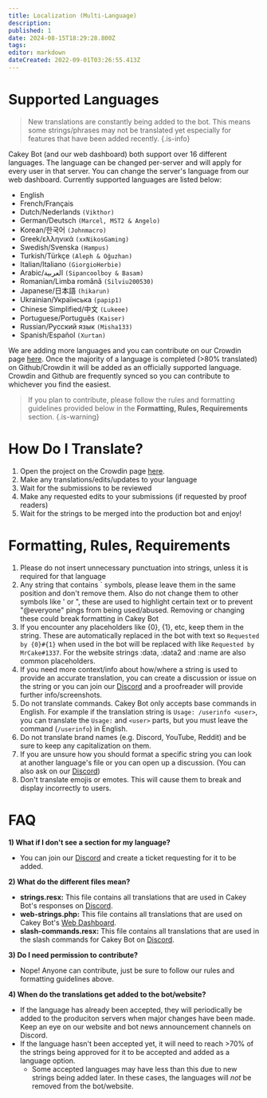 ```yaml
---
title: Localization (Multi-Language)
description: 
published: 1
date: 2024-08-15T18:29:28.800Z
tags: 
editor: markdown
dateCreated: 2022-09-01T03:26:55.413Z
---
```


# Supported Languages

> New translations are constantly being added to the bot. This means some strings/phrases may not be translated yet especially for features that have been added recently.
{.is-info}

Cakey Bot (and our web dashboard) both support over 16 different languages. The language can be changed per-server and will apply for every user in that server. You can change the server's language from our web dashboard. Currently supported languages are listed below:

* English
* French/Français
* Dutch/Nederlands `(Vikthor)`
* German/Deutsch `(Marcel, MST2 & Angelo)`
* Korean/한국어 `(Johnmacro)`
* Greek/ελληνικά `(xxNikosGaming)`
* Swedish/Svenska `(Hampus)`
* Turkish/Türkçe `(Aleph & Oğuzhan)`
* Italian/Italiano `(GiorgioHerbie)`
* Arabic/العربية `(Sipancoolboy & Basam)`
* Romanian/Limba română `(Silviu200530)`
* Japanese/日本語 `(hikarun)`
* Ukrainian/Українська `(papip1)`
* Chinese Simplified/中文 `(Lukeee)`
* Portuguese/Português `(Kaiser)`
* Russian/Русский язык `(Misha133)`
* Spanish/Español `(Xurtan)`

We are adding more languages and you can contribute on our Crowdin page [here](https://crowdin.com/project/cakey-bot). Once the majority of a language is completed (>80% translated) on Github/Crowdin it will be added as an officially supported language. Crowdin and Github are frequently synced so you can contribute to whichever you find the easiest.

> If you plan to contribute, please follow the rules and formatting guidelines provided below in the **Formatting, Rules, Requirements** section.
{.is-warning}

# How Do I Translate?

1. Open the project on the Crowdin page [here](https://crowdin.com/project/cakey-bot).
2. Make any translations/edits/updates to your language
3. Wait for the submissions to be reviewed
4. Make any requested edits to your submissions (if requested by proof readers)
5. Wait for the strings to be merged into the production bot and enjoy!

# Formatting, Rules, Requirements

1. Please do not insert unnecessary punctuation into strings, unless it is
   required for that language
2. Any string that contains ` symbols, please leave them in the same position
   and don't remove them. Also do not change them to other symbols like ' or ",
   these are used to highlight certain text or to prevent "@everyone" pings from
   being used/abused. Removing or changing these could break formatting in Cakey
   Bot
3. If you encounter any placeholders like {0}, {1}, etc, keep them in the
   string. These are automatically replaced in the bot with text so
   `Requested by {0}#{1}` when used in the bot will be replaced with like
   `Requested by MrCake#1337`. For the website strings :data, :data2 and :name are 
   also common placeholders.
4. If you need more context/info about how/where a string is used to provide an
   accurate translation, you can create a discussion or issue on the string or
   you can join our [Discord](https://cakey.bot/discord) and a proofreader will
   provide further info/screenshots.
5. Do not translate commands. Cakey Bot only accepts base commands in English.
   For example if the translation string is `Usage: /userinfo <user>`, you can
   translate the `Usage:` and `<user>` parts, but you must leave the command
   (`/userinfo`) in English.
6. Do not translate brand names (e.g. Discord, YouTube, Reddit) and be sure to keep any
   capitalization on them.
7. If you are unsure how you should format a specific string you can look at
   another language's file or you can open up a discussion. (You can also ask on
   our [Discord](https://cakey.bot/discord))
8. Don't translate emojis or emotes. This will cause them to break and display incorrectly to users.

# FAQ

**1) What if I don't see a section for my language?**

- You can join our [Discord](https://cakey.bot/discord) and create a ticket requesting for it to be added.

**2) What do the different files mean?**

- **strings.resx:** This file contains all translations that are used in Cakey Bot's responses on [Discord](https://discord.gg/Y3VdQAD).
- **web-strings.php:** This file contains all translations that are used on Cakey Bot's [Web Dashboard](https://cakey.bot/dashboard/public).
- **slash-commands.resx:** This file contains all translations that are used in the slash commands for Cakey Bot on [Discord](https://discord.gg/Y3VdQAD).

**3) Do I need permission to contribute?**

- Nope! Anyone can contribute, just be sure to follow our rules and formatting guidelines above.

**4) When do the translations get added to the bot/website?**

- If the language has already been accepted, they will periodically be added to the produciton servers when major changes have been made. Keep an eye on our website and bot news announcement channels on Discord.
- If the language hasn't been accepted yet, it will need to reach >70% of the strings being approved for it to be accepted and added as a language option.
  - Some accepted languages may have less than this due to new strings being added later. In these cases, the languages will _not_ be removed from the bot/website.